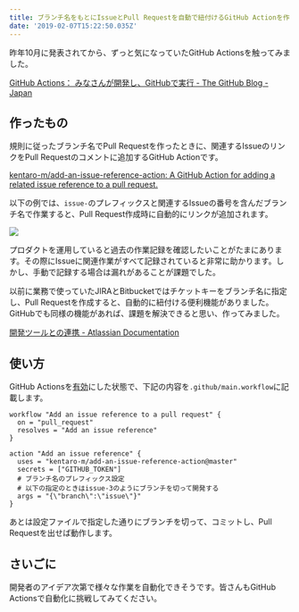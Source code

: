 ```yaml
---
title: ブランチ名をもとにIssueとPull Requestを自動で紐付けるGitHub Actionを作った
date: '2019-02-07T15:22:50.035Z'
---
```

昨年10月に発表されてから、ずっと気になっていたGitHub Actionsを触ってみました。

[GitHub Actions： みなさんが開発し、GitHubで実行 - The GitHub Blog - Japan](https://github.blog/jp/2018-10-24-action-demos/)

## 作ったもの
規則に従ったブランチ名でPull Requestを作ったときに、関連するIssueのリンクをPull Requestのコメントに追加するGitHub Actionです。

[kentaro-m/add-an-issue-reference-action: A GitHub Action for adding a related issue reference to a pull request.](https://github.com/kentaro-m/add-an-issue-reference-action)

以下の例では、`issue-`のプレフィックスと関連するIssueの番号を含んだブランチ名で作業すると、Pull Request作成時に自動的にリンクが追加されます。

![](https://raw.githubusercontent.com/kentaro-m/add-an-issue-reference-action/master/add-an-issue-reference.png)

プロダクトを運用していると過去の作業記録を確認したいことがたまにあります。その際にIssueに関連作業がすべて記録されていると非常に助かります。しかし、手動で記録する場合は漏れがあることが課題でした。

以前に業務で使っていたJIRAとBitbucketではチケットキーをブランチ名に指定し、Pull Requestを作成すると、自動的に紐付ける便利機能がありました。GitHubでも同様の機能があれば、課題を解決できると思い、作ってみました。

[開発ツールとの連携 - Atlassian Documentation](https://ja.confluence.atlassian.com/adminjiracloud/integrating-with-development-tools-776636216.html)

## 使い方
GitHub Actionsを[有効](https://github.com/features/actions)にした状態で、下記の内容を`.github/main.workflow`に記載します。

```hcl
workflow "Add an issue reference to a pull request" {
  on = "pull_request"
  resolves = "Add an issue reference"
}

action "Add an issue reference" {
  uses = "kentaro-m/add-an-issue-reference-action@master"
  secrets = ["GITHUB_TOKEN"]
  # ブランチ名のプレフィックス設定
  # 以下の指定のときはissue-3のようにブランチを切って開発する
  args = "{\"branch\":\"issue\"}"
}
```

あとは設定ファイルで指定した通りにブランチを切って、コミットし、Pull Requestを出せば動作します。

## さいごに
開発者のアイデア次第で様々な作業を自動化できそうです。皆さんもGitHub Actionsで自動化に挑戦してみてください。
